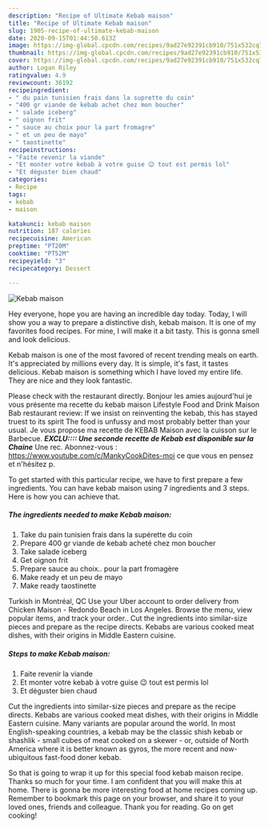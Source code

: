```yaml
---
description: "Recipe of Ultimate Kebab maison"
title: "Recipe of Ultimate Kebab maison"
slug: 1905-recipe-of-ultimate-kebab-maison
date: 2020-09-15T01:44:50.613Z
image: https://img-global.cpcdn.com/recipes/9ad27e92391cb910/751x532cq70/kebab-maison-photo-principale-de-la-recette.jpg
thumbnail: https://img-global.cpcdn.com/recipes/9ad27e92391cb910/751x532cq70/kebab-maison-photo-principale-de-la-recette.jpg
cover: https://img-global.cpcdn.com/recipes/9ad27e92391cb910/751x532cq70/kebab-maison-photo-principale-de-la-recette.jpg
author: Logan Riley
ratingvalue: 4.9
reviewcount: 36192
recipeingredient:
- " du pain tunisien frais dans la suprette du coin"
- "400 gr viande de kebab achet chez mon boucher"
- " salade iceberg"
- " oignon frit"
- " sauce au choix pour la part fromagre"
- " et un peu de mayo"
- " taostinette"
recipeinstructions:
- "Faite revenir la viande"
- "Et monter votre kebab à votre guise 😉 tout est permis lol"
- "Et déguster bien chaud"
categories:
- Recipe
tags:
- kebab
- maison

katakunci: kebab maison 
nutrition: 187 calories
recipecuisine: American
preptime: "PT20M"
cooktime: "PT52M"
recipeyield: "3"
recipecategory: Dessert

---
```



![Kebab maison](https://img-global.cpcdn.com/recipes/9ad27e92391cb910/751x532cq70/kebab-maison-photo-principale-de-la-recette.jpg)

Hey everyone, hope you are having an incredible day today. Today, I will show you a way to prepare a distinctive dish, kebab maison. It is one of my favorites food recipes. For mine, I will make it a bit tasty. This is gonna smell and look delicious.

Kebab maison is one of the most favored of recent trending meals on earth. It's appreciated by millions every day. It is simple, it's fast, it tastes delicious. Kebab maison is something which I have loved my entire life. They are nice and they look fantastic.

Please check with the restaurant directly. Bonjour les amies aujourd&#39;hui je vous présente ma recette du kebab maison Lifestyle Food and Drink Maison Bab restaurant review: If we insist on reinventing the kebab, this has stayed truest to its spirit The food is unfussy and most probably better than your usual. Je vous propose ma recette de KEBAB Maison avec la cuisson sur le Barbecue. ***EXCLU:::: Une seconde recette de Kebab est disponible sur la Chaine*** Une rec. Abonnez-vous : https://www.youtube.com/c/MankyCookDites-moi ce que vous en pensez et n&#39;hésitez p.


To get started with this particular recipe, we have to first prepare a few ingredients. You can have kebab maison using 7 ingredients and 3 steps. Here is how you can achieve that.

<!--inarticleads1-->

##### The ingredients needed to make Kebab maison:

1. Take  du pain tunisien frais dans la supérette du coin
1. Prepare 400 gr viande de kebab acheté chez mon boucher
1. Take  salade iceberg
1. Get  oignon frit
1. Prepare  sauce au choix.. pour la part fromagère
1. Make ready  et un peu de mayo
1. Make ready  taostinette


Turkish in Montréal, QC Use your Uber account to order delivery from Chicken Maison - Redondo Beach in Los Angeles. Browse the menu, view popular items, and track your order.. Cut the ingredients into similar-size pieces and prepare as the recipe directs. Kebabs are various cooked meat dishes, with their origins in Middle Eastern cuisine. 

<!--inarticleads2-->

##### Steps to make Kebab maison:

1. Faite revenir la viande
1. Et monter votre kebab à votre guise 😉 tout est permis lol
1. Et déguster bien chaud


Cut the ingredients into similar-size pieces and prepare as the recipe directs. Kebabs are various cooked meat dishes, with their origins in Middle Eastern cuisine. Many variants are popular around the world. In most English-speaking countries, a kebab may be the classic shish kebab or shashlik - small cubes of meat cooked on a skewer - or, outside of North America where it is better known as gyros, the more recent and now-ubiquitous fast-food doner kebab. 

So that is going to wrap it up for this special food kebab maison recipe. Thanks so much for your time. I am confident that you will make this at home. There is gonna be more interesting food at home recipes coming up. Remember to bookmark this page on your browser, and share it to your loved ones, friends and colleague. Thank you for reading. Go on get cooking!
